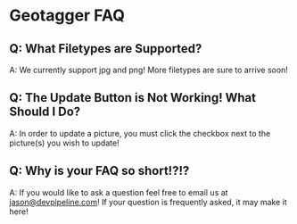 # Geotagger FAQ
## Q: What Filetypes are Supported?
A: We currently support jpg and png! More filetypes are sure to arrive soon!
## Q: The Update Button is Not Working! What Should I Do?
A: In order to update a picture, you must click the checkbox next to the picture(s) you wish to update!
## Q: Why is your FAQ so short!?!?
A: If you would like to ask a question feel free to email us at jason@devpipeline.com! If your question is frequently asked, it may make it here!
